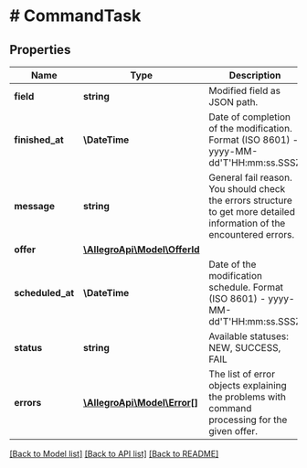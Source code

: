 # # CommandTask

## Properties

Name | Type | Description | Notes
------------ | ------------- | ------------- | -------------
**field** | **string** | Modified field as JSON path. | [optional]
**finished_at** | **\DateTime** | Date of completion of the modification. Format (ISO 8601) - yyyy-MM-dd&#39;T&#39;HH:mm:ss.SSSZ | [optional]
**message** | **string** | General fail reason. You should check the errors structure to get more detailed information of the encountered errors. | [optional]
**offer** | [**\AllegroApi\Model\OfferId**](OfferId.md) |  | [optional]
**scheduled_at** | **\DateTime** | Date of the modification schedule. Format (ISO 8601) - yyyy-MM-dd&#39;T&#39;HH:mm:ss.SSSZ | [optional]
**status** | **string** | Available statuses: NEW, SUCCESS, FAIL | [optional]
**errors** | [**\AllegroApi\Model\Error[]**](Error.md) | The list of error objects explaining the problems with command processing for the given offer. | [optional]

[[Back to Model list]](../../README.md#models) [[Back to API list]](../../README.md#endpoints) [[Back to README]](../../README.md)
